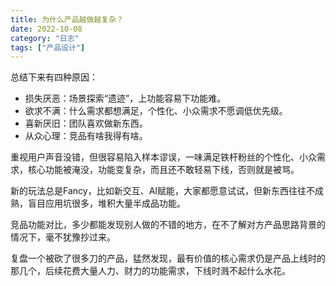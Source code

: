 ```yaml
---
title: 为什么产品越做越复杂？
date: 2022-10-08
category: "日志"
tags: ["产品设计"]
---
```


总结下来有四种原因：
- 损失厌恶：场景探索“遗迹”，上功能容易下功能难。
- 欲求不满：什么需求都想满足，个性化、小众需求不愿调低优先级。
- 喜新厌旧：团队喜欢做新东西。
- 从众心理：竞品有啥我得有啥。

重视用户声音没错，但很容易陷入样本谬误，一味满足铁杆粉丝的个性化、小众需求，核心功能被淹没，功能变复杂，而且还不敢轻易下线，否则就是被骂。

新的玩法总是Fancy，比如新交互、AI赋能，大家都愿意试试，但新东西往往不成熟，盲目应用坑很多，堆积大量半成品功能。

竞品功能对比，多少都能发现别人做的不错的地方，在不了解对方产品思路背景的情况下，毫不犹豫抄过来。

复盘一个被砍了很多刀的产品，猛然发现，最有价值的核心需求仍是产品上线时的那几个，后续花费大量人力、财力的功能需求，下线时溅不起什么水花。




